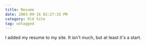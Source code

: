 ```yaml
---
title: Resume
date: 2003-09-16 02:27:33 PM
category: Old Site
tag: untagged
---
```


I added my resume to my site. It isn't much, but at least it's a start.
